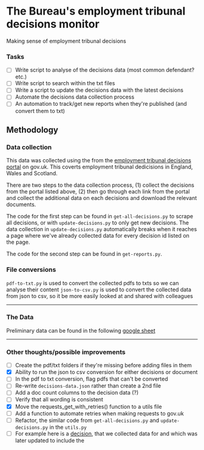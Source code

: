 # The Bureau's employment tribunal decisions monitor
Making sense of employment tribunal decisions

### Tasks
- [ ] Write script to analyse of the decisions data (most common defendant? etc.)
- [ ] Write script to search within the txt files
- [ ] Write a script to update the decisions data with the latest decisions
- [ ] Automate the decisions data collection process
- [ ] An automation to track/get new reports when they're published (and convert them to txt)

## Methodology

### Data collection
This data was collected using the  from the [employment tribunal decisions portal](https://www.gov.uk/employment-tribunal-decisions) on gov.uk. This coverts employment tribunal dedicisions in England, Wales and Scotland.

There are two steps to the data collection process, (1) collect the decisions from the portal listed above, (2) then go through each link from the portal and collect the additional data on each decisions and download the relevant documents.

The code for the first step can be found in `get-all-decisions.py` to scrape all decisions, or with `update-decisions.py` to only get new decisions. The data collection in `update-decisions.py` automatically breaks when it reaches a page where we've already collected data for every decision id listed on the page.

The code for the second step can be found in `get-reports.py`.

### File conversions
`pdf-to-txt.py` is used to convert the collected pdfs to txts so we can analyse their content
`json-to-csv.py` is used to convert the collected data from json to csv, so it be more easily looked at and shared with colleagues


---
### The Data
Preliminary data can be found in the following [google sheet](https://docs.google.com/spreadsheets/d/1p034Bk3G2NwtwgOKXaYXHqdx00CcbIYoMyd1q6BdHxw/edit#gid=0)

---

### Other thoughts/possible improvements
- [ ] Create the pdf/txt folders if they're missing before adding files in them
- [x] Ability to run the json to csv conversion for either decisions or document
- [ ] In the pdf to txt conversion, flag pdfs that can't be converted
- [ ] Re-write `decisions-data.json` rather than create a 2nd file
- [ ] Add a doc count columns to the decision data (?)
- [ ] Verify that all wording is consistent
- [x] Move the requests_get_with_retries() function to a utils file
- [ ] Add a function to automate retries when making requests to gov.uk
- [ ] Refactor, the similar code from `get-all-decisions.py` and `update-decisions.py` in the `utils.py`
- [ ] For example here is a [decision](https://www.gov.uk/employment-tribunal-decisions/ms-a-n-harris-v-adecco-uk-ltd-and-amazon-uk-services-ltd-4100059-slash-2021), that we collected data for and which was later updated to include the 
